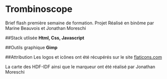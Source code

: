 # Trombinoscope
Brief flash première semaine de formation.
Projet Réalisé en binôme par Marine Beauvois et Jonathan Moreschi

##Stack utlisée
**Html, Css, Javascript**

##Outils graphique
 **Gimp**


##Attribution
Les logos et icônes ont été récupérés sur le site [flaticons.com](https://flaticons.com)

La carte des HDF-IDF ainsi que le marqueur ont été réalisé par Jonathan Moreschi